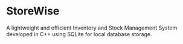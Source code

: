 # StoreWise
A lightweight and efficient Inventory and Stock Management System developed in C++ using SQLite for local database storage.
